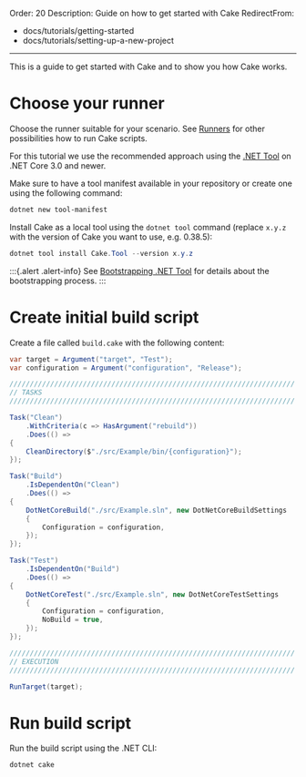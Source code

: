 Order: 20
Description: Guide on how to get started with Cake
RedirectFrom:
  - docs/tutorials/getting-started
  - docs/tutorials/setting-up-a-new-project
---

This is a guide to get started with Cake and to show you how Cake works.

# Choose your runner

Choose the runner suitable for your scenario.
See [Runners](../running-builds/runners) for other possibilities how to run Cake scripts.

For this tutorial we use the recommended approach using the [.NET Tool](../running-builds/runners/dotnet-tool)
on .NET Core 3.0 and newer.

Make sure to have a tool manifest available in your repository or create one using the following command:

```powershell
dotnet new tool-manifest
```

Install Cake as a local tool using the `dotnet tool` command (replace `x.y.z` with the version of Cake you want to use, e.g. 0.38.5):

```powershell
dotnet tool install Cake.Tool --version x.y.z
```

:::{.alert .alert-info}
See [Bootstrapping .NET Tool](../running-builds/runners/dotnet-tool#bootstrapping-for.net-tool) for details about the bootstrapping process.
:::

# Create initial build script

Create a file called `build.cake` with the following content:

```csharp
var target = Argument("target", "Test");
var configuration = Argument("configuration", "Release");

//////////////////////////////////////////////////////////////////////
// TASKS
//////////////////////////////////////////////////////////////////////

Task("Clean")
    .WithCriteria(c => HasArgument("rebuild"))
    .Does(() =>
{
    CleanDirectory($"./src/Example/bin/{configuration}");
});

Task("Build")
    .IsDependentOn("Clean")
    .Does(() =>
{
    DotNetCoreBuild("./src/Example.sln", new DotNetCoreBuildSettings
    {
        Configuration = configuration,
    });
});

Task("Test")
    .IsDependentOn("Build")
    .Does(() =>
{
    DotNetCoreTest("./src/Example.sln", new DotNetCoreTestSettings
    {
        Configuration = configuration,
        NoBuild = true,
    });
});

//////////////////////////////////////////////////////////////////////
// EXECUTION
//////////////////////////////////////////////////////////////////////

RunTarget(target);
```

# Run build script

Run the build script using the .NET CLI:

```powershell
dotnet cake
```
